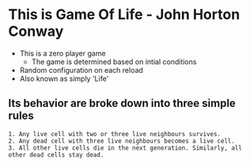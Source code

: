 # This is Game Of Life - John Horton Conway

  - This is a zero player game
      - The game is determined based on intial conditions 
  - Random configuration on each reload
  - Also known as simply 'Life'
  
 ## Its behavior are broke down into three simple rules

    1. Any live cell with two or three live neighbours survives.
    2. Any dead cell with three live neighbours becomes a live cell.
    3. All other live cells die in the next generation. Similarly, all other dead cells stay dead.
